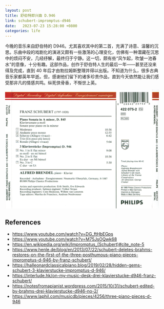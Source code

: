 ```yaml
---
layout: post
title: 舒伯特即兴曲 D.946
link: schubert-impromptus-d946
date:   2023-07-23 15:28:00 +0800
categories: life
---
```


今晚的音乐来自舒伯特的 D946。尤其喜欢其中的第二首，充满了诗意、温馨的沉思。乐曲中段的戏剧化的演进又颇有一些激荡的心理变化，仿佛有一种潜藏在沉思中的烦闷不安，几经纾解，最终归于宁静。这一切，颇有些“风乍起，吹皱一池春水”的意像，十分有趣。这部作品，创作于舒伯特人生的最后一年——甚至还没来得及完成，直到 40 年后才由勃拉姆斯整理并得以出版。不知道为什么，很多古典音乐家都英年早逝。但，感谢他们留下的诸多珍贵作品，直到今天依然能让我们感受那非凡的情感共鸣。纵死侠骨香，不惭世上英。

![](/img/2023-07-23/Schubert_Piano_Musics_by_Brendel_cd4_back.jpg)

## References

- <https://www.youtube.com/watch?v=DG_ftHbEGps>
- <https://www.youtube.com/watch?v=M75JsOQwk68>
- <https://en.wikipedia.org/wiki/Impromptus_(Schubert)#cite_note-5>
- <https://www.henle.de/blog/en/2013/07/22/schubert-deletes-brahms-restores-on-the-first-of-the-three-posthumous-piano-pieces-impromptus-d-946-by-franz-schubert/>
- <https://halleonardclassicalpiano.blog/2019/02/28/hidden-gems-schubert-3-klavierstucke-impromptus-d-946/>
- <https://interlude.hk/on-my-music-desk-drei-klavierstucke-d946-franz-schubert/>
- <https://notesfromapianist.wordpress.com/2015/10/31/schubert-edited-by-brahms-drei-klavierstucke-d946-no-2/>
- <https://www.laphil.com/musicdb/pieces/4256/three-piano-pieces-d-946>
